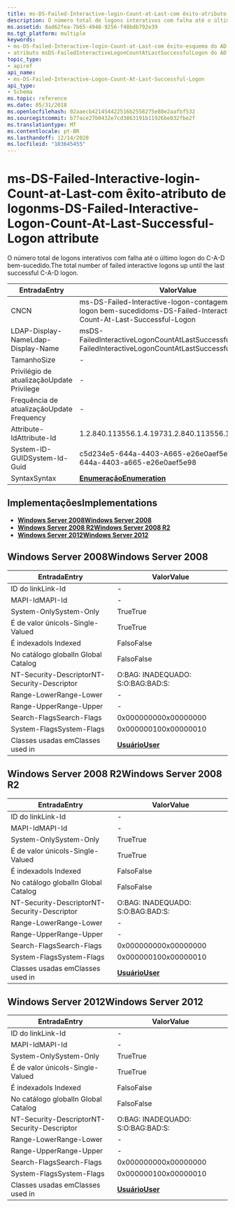 ```yaml
---
title: ms-DS-Failed-Interactive-login-Count-at-Last-com êxito-atributo de logon
description: O número total de logons interativos com falha até o último logon do C-A-D bem-sucedido.
ms.assetid: 8ad62fea-7b65-4948-9256-f48bdb792e39
ms.tgt_platform: multiple
keywords:
- ms-DS-Failed-Interactive-login-Count-at-Last-com êxito-esquema do AD do atributo de logon
- atributo msDS-FailedInteractiveLogonCountAtLastSuccessfulLogon do AD Schema
topic_type:
- apiref
api_name:
- ms-DS-Failed-Interactive-Logon-Count-At-Last-Successful-Logon
api_type:
- Schema
ms.topic: reference
ms.date: 05/31/2018
ms.openlocfilehash: 02aaecb421454422516b2558275e88e2aafbf532
ms.sourcegitcommit: b77ace27b0432e7cd3863191b11926be032fbe2f
ms.translationtype: MT
ms.contentlocale: pt-BR
ms.lasthandoff: 12/14/2020
ms.locfileid: "103645455"
---
```

# <a name="ms-ds-failed-interactive-logon-count-at-last-successful-logon-attribute"></a><span data-ttu-id="29eb0-105">ms-DS-Failed-Interactive-login-Count-at-Last-com êxito-atributo de logon</span><span class="sxs-lookup"><span data-stu-id="29eb0-105">ms-DS-Failed-Interactive-Logon-Count-At-Last-Successful-Logon attribute</span></span>

<span data-ttu-id="29eb0-106">O número total de logons interativos com falha até o último logon do C-A-D bem-sucedido.</span><span class="sxs-lookup"><span data-stu-id="29eb0-106">The total number of failed interactive logons up until the last successful C-A-D logon.</span></span>



| <span data-ttu-id="29eb0-107">Entrada</span><span class="sxs-lookup"><span data-stu-id="29eb0-107">Entry</span></span> | <span data-ttu-id="29eb0-108">Valor</span><span class="sxs-lookup"><span data-stu-id="29eb0-108">Value</span></span> |
|-------------------|---------------------------------------------------------------|
| <span data-ttu-id="29eb0-109">CN</span><span class="sxs-lookup"><span data-stu-id="29eb0-109">CN</span></span>                | <span data-ttu-id="29eb0-110">ms-DS-Failed-Interactive-logon-contagem-em-último-logon bem-sucedido</span><span class="sxs-lookup"><span data-stu-id="29eb0-110">ms-DS-Failed-Interactive-Logon-Count-At-Last-Successful-Logon</span></span> |
| <span data-ttu-id="29eb0-111">LDAP-Display-Name</span><span class="sxs-lookup"><span data-stu-id="29eb0-111">Ldap-Display-Name</span></span> | <span data-ttu-id="29eb0-112">msDS-FailedInteractiveLogonCountAtLastSuccessfulLogon</span><span class="sxs-lookup"><span data-stu-id="29eb0-112">msDS-FailedInteractiveLogonCountAtLastSuccessfulLogon</span></span>         |
| <span data-ttu-id="29eb0-113">Tamanho</span><span class="sxs-lookup"><span data-stu-id="29eb0-113">Size</span></span>              | \-                                                            |
| <span data-ttu-id="29eb0-114">Privilégio de atualização</span><span class="sxs-lookup"><span data-stu-id="29eb0-114">Update Privilege</span></span>  | \-                                                            |
| <span data-ttu-id="29eb0-115">Frequência de atualização</span><span class="sxs-lookup"><span data-stu-id="29eb0-115">Update Frequency</span></span>  | \-                                                            |
| <span data-ttu-id="29eb0-116">Attribute-Id</span><span class="sxs-lookup"><span data-stu-id="29eb0-116">Attribute-Id</span></span>      | <span data-ttu-id="29eb0-117">1.2.840.113556.1.4.1973</span><span class="sxs-lookup"><span data-stu-id="29eb0-117">1.2.840.113556.1.4.1973</span></span>                                       |
| <span data-ttu-id="29eb0-118">System-ID-GUID</span><span class="sxs-lookup"><span data-stu-id="29eb0-118">System-Id-Guid</span></span>    | <span data-ttu-id="29eb0-119">c5d234e5-644a-4403-A665-e26e0aef5e98</span><span class="sxs-lookup"><span data-stu-id="29eb0-119">c5d234e5-644a-4403-a665-e26e0aef5e98</span></span>                          |
| <span data-ttu-id="29eb0-120">Syntax</span><span class="sxs-lookup"><span data-stu-id="29eb0-120">Syntax</span></span>            | [<span data-ttu-id="29eb0-121">**Enumeração**</span><span class="sxs-lookup"><span data-stu-id="29eb0-121">**Enumeration**</span></span>](s-enumeration.md)                          |



## <a name="implementations"></a><span data-ttu-id="29eb0-122">Implementações</span><span class="sxs-lookup"><span data-stu-id="29eb0-122">Implementations</span></span>

-   [<span data-ttu-id="29eb0-123">**Windows Server 2008**</span><span class="sxs-lookup"><span data-stu-id="29eb0-123">**Windows Server 2008**</span></span>](#windows-server-2008)
-   [<span data-ttu-id="29eb0-124">**Windows Server 2008 R2**</span><span class="sxs-lookup"><span data-stu-id="29eb0-124">**Windows Server 2008 R2**</span></span>](#windows-server-2008-r2)
-   [<span data-ttu-id="29eb0-125">**Windows Server 2012**</span><span class="sxs-lookup"><span data-stu-id="29eb0-125">**Windows Server 2012**</span></span>](#windows-server-2012)

## <a name="windows-server-2008"></a><span data-ttu-id="29eb0-126">Windows Server 2008</span><span class="sxs-lookup"><span data-stu-id="29eb0-126">Windows Server 2008</span></span>



| <span data-ttu-id="29eb0-127">Entrada</span><span class="sxs-lookup"><span data-stu-id="29eb0-127">Entry</span></span> | <span data-ttu-id="29eb0-128">Valor</span><span class="sxs-lookup"><span data-stu-id="29eb0-128">Value</span></span> |
|------------------------|-----------------------------------|
| <span data-ttu-id="29eb0-129">ID do link</span><span class="sxs-lookup"><span data-stu-id="29eb0-129">Link-Id</span></span>                | \-                                |
| <span data-ttu-id="29eb0-130">MAPI-Id</span><span class="sxs-lookup"><span data-stu-id="29eb0-130">MAPI-Id</span></span>                | \-                                |
| <span data-ttu-id="29eb0-131">System-Only</span><span class="sxs-lookup"><span data-stu-id="29eb0-131">System-Only</span></span>            | <span data-ttu-id="29eb0-132">True</span><span class="sxs-lookup"><span data-stu-id="29eb0-132">True</span></span>                              |
| <span data-ttu-id="29eb0-133">É de valor único</span><span class="sxs-lookup"><span data-stu-id="29eb0-133">Is-Single-Valued</span></span>       | <span data-ttu-id="29eb0-134">True</span><span class="sxs-lookup"><span data-stu-id="29eb0-134">True</span></span>                              |
| <span data-ttu-id="29eb0-135">É indexado</span><span class="sxs-lookup"><span data-stu-id="29eb0-135">Is Indexed</span></span>             | <span data-ttu-id="29eb0-136">Falso</span><span class="sxs-lookup"><span data-stu-id="29eb0-136">False</span></span>                             |
| <span data-ttu-id="29eb0-137">No catálogo global</span><span class="sxs-lookup"><span data-stu-id="29eb0-137">In Global Catalog</span></span>      | <span data-ttu-id="29eb0-138">Falso</span><span class="sxs-lookup"><span data-stu-id="29eb0-138">False</span></span>                             |
| <span data-ttu-id="29eb0-139">NT-Security-Descriptor</span><span class="sxs-lookup"><span data-stu-id="29eb0-139">NT-Security-Descriptor</span></span> | <span data-ttu-id="29eb0-140">O:BAG: INADEQUADO: S:</span><span class="sxs-lookup"><span data-stu-id="29eb0-140">O:BAG:BAD:S:</span></span>                      |
| <span data-ttu-id="29eb0-141">Range-Lower</span><span class="sxs-lookup"><span data-stu-id="29eb0-141">Range-Lower</span></span>            | \-                                |
| <span data-ttu-id="29eb0-142">Range-Upper</span><span class="sxs-lookup"><span data-stu-id="29eb0-142">Range-Upper</span></span>            | \-                                |
| <span data-ttu-id="29eb0-143">Search-Flags</span><span class="sxs-lookup"><span data-stu-id="29eb0-143">Search-Flags</span></span>           | <span data-ttu-id="29eb0-144">0x00000000</span><span class="sxs-lookup"><span data-stu-id="29eb0-144">0x00000000</span></span>                        |
| <span data-ttu-id="29eb0-145">System-Flags</span><span class="sxs-lookup"><span data-stu-id="29eb0-145">System-Flags</span></span>           | <span data-ttu-id="29eb0-146">0x00000010</span><span class="sxs-lookup"><span data-stu-id="29eb0-146">0x00000010</span></span>                        |
| <span data-ttu-id="29eb0-147">Classes usadas em</span><span class="sxs-lookup"><span data-stu-id="29eb0-147">Classes used in</span></span>        | [<span data-ttu-id="29eb0-148">**Usuário**</span><span class="sxs-lookup"><span data-stu-id="29eb0-148">**User**</span></span>](c-user.md)<br/> |



## <a name="windows-server-2008-r2"></a><span data-ttu-id="29eb0-149">Windows Server 2008 R2</span><span class="sxs-lookup"><span data-stu-id="29eb0-149">Windows Server 2008 R2</span></span>



| <span data-ttu-id="29eb0-150">Entrada</span><span class="sxs-lookup"><span data-stu-id="29eb0-150">Entry</span></span> | <span data-ttu-id="29eb0-151">Valor</span><span class="sxs-lookup"><span data-stu-id="29eb0-151">Value</span></span> |
|------------------------|-----------------------------------|
| <span data-ttu-id="29eb0-152">ID do link</span><span class="sxs-lookup"><span data-stu-id="29eb0-152">Link-Id</span></span>                | \-                                |
| <span data-ttu-id="29eb0-153">MAPI-Id</span><span class="sxs-lookup"><span data-stu-id="29eb0-153">MAPI-Id</span></span>                | \-                                |
| <span data-ttu-id="29eb0-154">System-Only</span><span class="sxs-lookup"><span data-stu-id="29eb0-154">System-Only</span></span>            | <span data-ttu-id="29eb0-155">True</span><span class="sxs-lookup"><span data-stu-id="29eb0-155">True</span></span>                              |
| <span data-ttu-id="29eb0-156">É de valor único</span><span class="sxs-lookup"><span data-stu-id="29eb0-156">Is-Single-Valued</span></span>       | <span data-ttu-id="29eb0-157">True</span><span class="sxs-lookup"><span data-stu-id="29eb0-157">True</span></span>                              |
| <span data-ttu-id="29eb0-158">É indexado</span><span class="sxs-lookup"><span data-stu-id="29eb0-158">Is Indexed</span></span>             | <span data-ttu-id="29eb0-159">Falso</span><span class="sxs-lookup"><span data-stu-id="29eb0-159">False</span></span>                             |
| <span data-ttu-id="29eb0-160">No catálogo global</span><span class="sxs-lookup"><span data-stu-id="29eb0-160">In Global Catalog</span></span>      | <span data-ttu-id="29eb0-161">Falso</span><span class="sxs-lookup"><span data-stu-id="29eb0-161">False</span></span>                             |
| <span data-ttu-id="29eb0-162">NT-Security-Descriptor</span><span class="sxs-lookup"><span data-stu-id="29eb0-162">NT-Security-Descriptor</span></span> | <span data-ttu-id="29eb0-163">O:BAG: INADEQUADO: S:</span><span class="sxs-lookup"><span data-stu-id="29eb0-163">O:BAG:BAD:S:</span></span>                      |
| <span data-ttu-id="29eb0-164">Range-Lower</span><span class="sxs-lookup"><span data-stu-id="29eb0-164">Range-Lower</span></span>            | \-                                |
| <span data-ttu-id="29eb0-165">Range-Upper</span><span class="sxs-lookup"><span data-stu-id="29eb0-165">Range-Upper</span></span>            | \-                                |
| <span data-ttu-id="29eb0-166">Search-Flags</span><span class="sxs-lookup"><span data-stu-id="29eb0-166">Search-Flags</span></span>           | <span data-ttu-id="29eb0-167">0x00000000</span><span class="sxs-lookup"><span data-stu-id="29eb0-167">0x00000000</span></span>                        |
| <span data-ttu-id="29eb0-168">System-Flags</span><span class="sxs-lookup"><span data-stu-id="29eb0-168">System-Flags</span></span>           | <span data-ttu-id="29eb0-169">0x00000010</span><span class="sxs-lookup"><span data-stu-id="29eb0-169">0x00000010</span></span>                        |
| <span data-ttu-id="29eb0-170">Classes usadas em</span><span class="sxs-lookup"><span data-stu-id="29eb0-170">Classes used in</span></span>        | [<span data-ttu-id="29eb0-171">**Usuário**</span><span class="sxs-lookup"><span data-stu-id="29eb0-171">**User**</span></span>](c-user.md)<br/> |



## <a name="windows-server-2012"></a><span data-ttu-id="29eb0-172">Windows Server 2012</span><span class="sxs-lookup"><span data-stu-id="29eb0-172">Windows Server 2012</span></span>



| <span data-ttu-id="29eb0-173">Entrada</span><span class="sxs-lookup"><span data-stu-id="29eb0-173">Entry</span></span> | <span data-ttu-id="29eb0-174">Valor</span><span class="sxs-lookup"><span data-stu-id="29eb0-174">Value</span></span> |
|------------------------|-----------------------------------|
| <span data-ttu-id="29eb0-175">ID do link</span><span class="sxs-lookup"><span data-stu-id="29eb0-175">Link-Id</span></span>                | \-                                |
| <span data-ttu-id="29eb0-176">MAPI-Id</span><span class="sxs-lookup"><span data-stu-id="29eb0-176">MAPI-Id</span></span>                | \-                                |
| <span data-ttu-id="29eb0-177">System-Only</span><span class="sxs-lookup"><span data-stu-id="29eb0-177">System-Only</span></span>            | <span data-ttu-id="29eb0-178">True</span><span class="sxs-lookup"><span data-stu-id="29eb0-178">True</span></span>                              |
| <span data-ttu-id="29eb0-179">É de valor único</span><span class="sxs-lookup"><span data-stu-id="29eb0-179">Is-Single-Valued</span></span>       | <span data-ttu-id="29eb0-180">True</span><span class="sxs-lookup"><span data-stu-id="29eb0-180">True</span></span>                              |
| <span data-ttu-id="29eb0-181">É indexado</span><span class="sxs-lookup"><span data-stu-id="29eb0-181">Is Indexed</span></span>             | <span data-ttu-id="29eb0-182">Falso</span><span class="sxs-lookup"><span data-stu-id="29eb0-182">False</span></span>                             |
| <span data-ttu-id="29eb0-183">No catálogo global</span><span class="sxs-lookup"><span data-stu-id="29eb0-183">In Global Catalog</span></span>      | <span data-ttu-id="29eb0-184">Falso</span><span class="sxs-lookup"><span data-stu-id="29eb0-184">False</span></span>                             |
| <span data-ttu-id="29eb0-185">NT-Security-Descriptor</span><span class="sxs-lookup"><span data-stu-id="29eb0-185">NT-Security-Descriptor</span></span> | <span data-ttu-id="29eb0-186">O:BAG: INADEQUADO: S:</span><span class="sxs-lookup"><span data-stu-id="29eb0-186">O:BAG:BAD:S:</span></span>                      |
| <span data-ttu-id="29eb0-187">Range-Lower</span><span class="sxs-lookup"><span data-stu-id="29eb0-187">Range-Lower</span></span>            | \-                                |
| <span data-ttu-id="29eb0-188">Range-Upper</span><span class="sxs-lookup"><span data-stu-id="29eb0-188">Range-Upper</span></span>            | \-                                |
| <span data-ttu-id="29eb0-189">Search-Flags</span><span class="sxs-lookup"><span data-stu-id="29eb0-189">Search-Flags</span></span>           | <span data-ttu-id="29eb0-190">0x00000000</span><span class="sxs-lookup"><span data-stu-id="29eb0-190">0x00000000</span></span>                        |
| <span data-ttu-id="29eb0-191">System-Flags</span><span class="sxs-lookup"><span data-stu-id="29eb0-191">System-Flags</span></span>           | <span data-ttu-id="29eb0-192">0x00000010</span><span class="sxs-lookup"><span data-stu-id="29eb0-192">0x00000010</span></span>                        |
| <span data-ttu-id="29eb0-193">Classes usadas em</span><span class="sxs-lookup"><span data-stu-id="29eb0-193">Classes used in</span></span>        | [<span data-ttu-id="29eb0-194">**Usuário**</span><span class="sxs-lookup"><span data-stu-id="29eb0-194">**User**</span></span>](c-user.md)<br/> |



 

 






